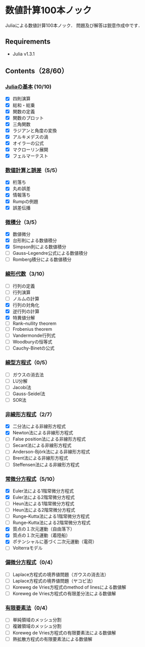 # 数値計算100本ノック

Juliaによる数値計算100本ノック．
問題及び解答は鋭意作成中です．

## Requirements
* Julia v1.3.1

## Contents（28/60）

### [Juliaの基本](julia_basics) (10/10)
* [x] 四則演算
* [x] 総和・総乗
* [x] 関数の定義
* [x] 関数のプロット
* [x] 三角関数
* [x] ラジアンと角度の変換
* [x] アルキメデスの渦
* [x] オイラーの公式
* [x] マクローリン展開
* [x] フェルマーテスト

### [数値計算と誤差](numerical_error)（5/5）
* [x] 桁落ち
* [x] 丸め誤差
* [x] 情報落ち
* [x] Rumpの例題
* [x] 誤差伝播

### [微積分](calculus)（3/5）
* [x] 数値微分
* [x] 台形則による数値積分
* [x] Simpson則による数値積分
* [ ] Gauss–Legendre公式による数値積分
* [ ] Romberg積分による数値積分

### [線形代数](matrix_operation)（3/10）
* [ ] 行列の定義
* [ ] 行列演算
* [ ] ノルムの計算
* [x] 行列の対角化
* [x] 逆行列の計算
* [x] 特異値分解
* [ ] Rank–nullity theorem
* [ ] Frobenius theorem
* [ ] Vandermonde行列式
* [ ] Woodburyの恒等式
* [ ] Cauchy-Binetの公式

### [線型方程式](linear_equation)（0/5）
* [ ] ガウスの消去法
* [ ] LU分解
* [ ] Jacobi法
* [ ] Gauss-Seidel法
* [ ] SOR法

### [非線形方程式](nonlinear_equation)（2/7）
* [x] 二分法による非線形方程式
* [x] Newton法による非線形方程式
* [ ] False position法による非線形方程式
* [ ] Secant法による非線形方程式
* [ ] Anderson-Björk法による非線形方程式
* [ ] Brent法による非線形方程式
* [ ] Steffensen法による非線形方程式

### [常微分方程式](ode)（5/10）
* [x] Euler法による1階常微分方程式
* [x] Euler法による2階常微分方程式
* [ ] Heun法による1階常微分方程式
* [ ] Heun法による2階常微分方程式
* [ ] Runge–Kutta法による1階常微分方程式
* [ ] Runge–Kutta法による2階常微分方程式
* [x] 質点の１次元運動（自由落下）
* [x] 質点の１次元運動（着陸船）
* [x] ポテンシャルに基づく二次元運動（電荷） 
* [ ] Volterraモデル

### [偏微分方程式](pde)（0/4）
* [ ] Laplace方程式の境界値問題（ガウスの消去法）
* [ ] Laplace方程式の境界値問題（ヤコビ法）
* [ ] Koreweg de Vries方程式のmethod of linesによる数値解
* [ ] Koreweg de Vries方程式の有限差分法による数値解

### [有限要素法](fem)（0/4）
* [ ] 単純領域のメッシュ分割
* [ ] 複雑領域のメッシュ分割
* [ ] Koreweg de Vries方程式の有限要素法による数値解
* [ ] 熱拡散方程式の有限要素法による数値解
